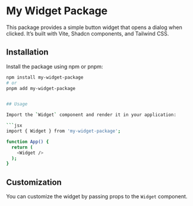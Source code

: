 # My Widget Package

This package provides a simple button widget that opens a dialog when clicked. It’s built with Vite, Shadcn components, and Tailwind CSS.

## Installation

Install the package using npm or pnpm:

````bash
npm install my-widget-package
# or
pnpm add my-widget-package


## Usage

Import the `Widget` component and render it in your application:

```jsx
import { Widget } from 'my-widget-package';

function App() {
  return (
    <Widget />
  );
}
````

## Customization

You can customize the widget by passing props to the `Widget` component.
